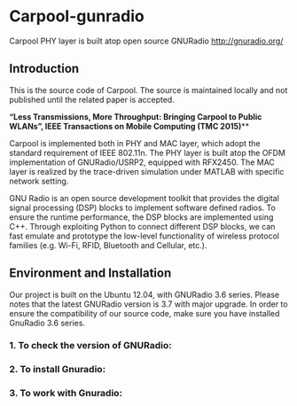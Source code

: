 # Carpool-gunradio
Carpool PHY layer is built atop open source GNURadio http://gnuradio.org/

## Introduction
This is the source code of Carpool. The source is maintained locally and not published until the related paper is accepted.  

__“Less Transmissions, More Throughput: Bringing Carpool to Public WLANs”, IEEE Transactions on Mobile Computing (TMC 2015)__**

Carpool is implemented both in PHY and MAC layer, which adopt the standard requirement of IEEE 802.11n. The PHY layer is built atop the OFDM implementation of GNURadio/USRP2, equipped with RFX2450. The MAC layer is realized by the trace-driven simulation under MATLAB with specific network setting.

GNU Radio is an open source development toolkit that provides the digital signal processing (DSP) blocks to implement software defined radios.  To ensure the runtime performance, the DSP blocks are implemented using C++. Through exploiting Python to connect different DSP blocks, we can fast emulate and prototype the low-level functionality of wireless protocol families (e.g. Wi-Fi, RFID, Bluetooth and Cellular, etc.).

## Environment and Installation
Our project is built on the Ubuntu 12.04, with GNURadio 3.6 series. Please notes that the latest GNURadio version is 3.7 with major upgrade. In order to ensure the compatibility of our source code, make sure you have installed GnuRadio 3.6 series. 

### 1. To check the version of GNURadio:
### 2. To install Gnuradio:
### 3. To work with Gnuradio:
